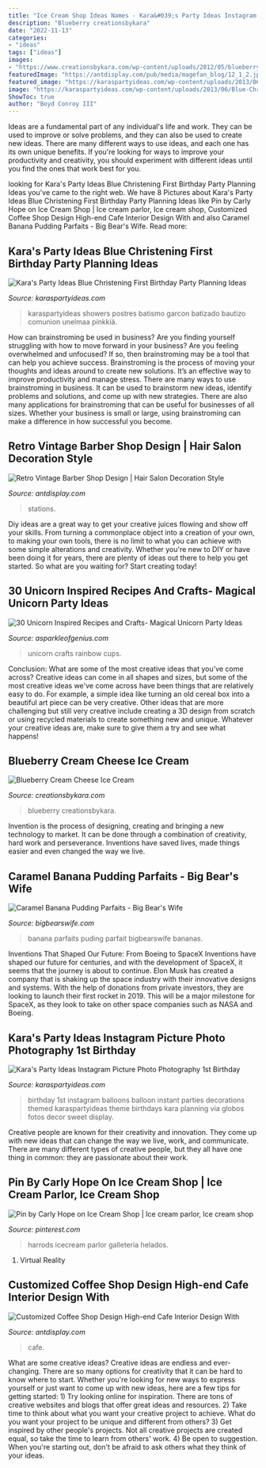 ```yaml
---
title: "Ice Cream Shop Ideas Names - Kara&#039;s Party Ideas Instagram Picture Photo Photography 1st Birthday"
description: "Blueberry creationsbykara"
date: "2022-11-13"
categories:
- "ideas"
tags: ["ideas"]
images:
- "https://www.creationsbykara.com/wp-content/uploads/2012/05/blueberry-cream-cheese-ice-cream-001-1.jpg"
featuredImage: "https://antdisplay.com/pub/media/magefan_blog/12_1_2.jpg"
featured_image: "https://karaspartyideas.com/wp-content/uploads/2013/06/Blue-Christening1.jpg"
image: "https://karaspartyideas.com/wp-content/uploads/2013/06/Blue-Christening1.jpg"
ShowToc: true
author: "Boyd Conroy III"
---
```



Ideas are a fundamental part of any individual's life and work. They can be used to improve or solve problems, and they can also be used to create new ideas. There are many different ways to use ideas, and each one has its own unique benefits. If you're looking for ways to improve your productivity and creativity, you should experiment with different ideas until you find the ones that work best for you.

	

		
looking for Kara&#039;s Party Ideas Blue Christening First Birthday Party Planning Ideas you've came to the right web. We have 8 Pictures about Kara&#039;s Party Ideas Blue Christening First Birthday Party Planning Ideas like Pin by Carly Hope on Ice Cream Shop | Ice cream parlor, Ice cream shop, Customized Coffee Shop Design High-end Cafe Interior Design With and also Caramel Banana Pudding Parfaits - Big Bear&#039;s Wife. Read more:
		
    
## Kara&#039;s Party Ideas Blue Christening First Birthday Party Planning Ideas

<img loading=lazy src="https://karaspartyideas.com/wp-content/uploads/2013/06/Blue-Christening1.jpg" onerror="this.onerror=null;this.src='https://tse1.mm.bing.net/th?id=OIP.GbMmnA7kvu78yqxxq0kZBAHaLK&amp;pid=15.1';" alt="Kara&#039;s Party Ideas Blue Christening First Birthday Party Planning Ideas">

_Source: karaspartyideas.com_

>karaspartyideas showers postres batismo garcon batizado bautizo comunion unelmaa pinkkiä. 

	

How can brainstroming be used in business?
Are you finding yourself struggling with how to move forward in your business? Are you feeling overwhelmed and unfocused? If so, then brainstroming may be a tool that can help you achieve success. Brainstroming is the process of moving your thoughts and ideas around to create new solutions. It’s an effective way to improve productivity and manage stress.
There are many ways to use brainstroming in business. It can be used to brainstorm new ideas, identify problems and solutions, and come up with new strategies. There are also many applications for brainstroming that can be useful for businesses of all sizes. Whether your business is small or large, using brainstroming can make a difference in how successful you become.

    
## Retro Vintage Barber Shop Design | Hair Salon Decoration Style

<img loading=lazy src="https://antdisplay.com/pub/media/magefan_blog/barber-shop-3d-model-max-obj-3ds-fbx_3_.jpg" onerror="this.onerror=null;this.src='https://tse1.mm.bing.net/th?id=OIP.dVrx24ed7-_APdUlpIT0JAHaFa&amp;pid=15.1';" alt="Retro Vintage Barber Shop Design | Hair Salon Decoration Style">

_Source: antdisplay.com_

>stations. 

	

Diy ideas are a great way to get your creative juices flowing and show off your skills. From turning a commonplace object into a creation of your own, to making your own tools, there is no limit to what you can achieve with some simple alterations and creativity. Whether you're new to DIY or have been doing it for years, there are plenty of ideas out there to help you get started. So what are you waiting for? Start creating today!

    
## 30 Unicorn Inspired Recipes And Crafts- Magical Unicorn Party Ideas

<img loading=lazy src="https://www.asparkleofgenius.com/wp-content/uploads/2018/03/Rainbow-Unicorn-Party-Cups-678x1024.jpg" onerror="this.onerror=null;this.src='https://tse3.mm.bing.net/th?id=OIP.QDA0aG-ZzUPWzC_-CsaCZAHaLL&amp;pid=15.1';" alt="30 Unicorn Inspired Recipes and Crafts- Magical Unicorn Party Ideas">

_Source: asparkleofgenius.com_

>unicorn crafts rainbow cups. 

	

Conclusion: What are some of the most creative ideas that you've come across?
Creative ideas can come in all shapes and sizes, but some of the most creative ideas we've come across have been things that are relatively easy to do. For example, a simple idea like turning an old cereal box into a beautiful art piece can be very creative. Other ideas that are more challenging but still very creative include creating a 3D design from scratch or using recycled materials to create something new and unique. Whatever your creative ideas are, make sure to give them a try and see what happens!

    
## Blueberry Cream Cheese Ice Cream

<img loading=lazy src="https://www.creationsbykara.com/wp-content/uploads/2012/05/blueberry-cream-cheese-ice-cream-001-1.jpg" onerror="this.onerror=null;this.src='https://tse3.mm.bing.net/th?id=OIP.T5MEAnnvA2rYK6zf7AnD6AHaHM&amp;pid=15.1';" alt="Blueberry Cream Cheese Ice Cream">

_Source: creationsbykara.com_

>blueberry creationsbykara. 

	

Invention is the process of designing, creating and bringing a new technology to market. It can be done through a combination of creativity, hard work and perseverance. Inventions have saved lives, made things easier and even changed the way we live.

    
## Caramel Banana Pudding Parfaits - Big Bear&#039;s Wife

<img loading=lazy src="https://www.bigbearswife.com/wp-content/uploads/2017/01/Caramel-Banana-Pudding-Parfaits-8.jpg" onerror="this.onerror=null;this.src='https://tse2.mm.bing.net/th?id=OIP.GNcy9AsP02eywFWzhWPFRQHaLH&amp;pid=15.1';" alt="Caramel Banana Pudding Parfaits - Big Bear&#039;s Wife">

_Source: bigbearswife.com_

>banana parfaits puding parfait bigbearswife bananas. 

	

Inventions That Shaped Our Future: From Boeing to SpaceX
Inventions have shaped our future for centuries, and with the development of SpaceX, it seems that the journey is about to continue. Elon Musk has created a company that is shaking up the space industry with their innovative designs and systems. With the help of donations from private investors, they are looking to launch their first rocket in 2019. This will be a major milestone for SpaceX, as they look to take on other space companies such as NASA and Boeing.

    
## Kara&#039;s Party Ideas Instagram Picture Photo Photography 1st Birthday

<img loading=lazy src="https://www.karaspartyideas.com/wp-content/uploads/2013/05/Oscars1stBirthday_+106-2393171774-O_600x899.jpg" onerror="this.onerror=null;this.src='https://tse1.mm.bing.net/th?id=OIP.LaHucLtg18-7fNaUZg_M7gHaLG&amp;pid=15.1';" alt="Kara&#039;s Party Ideas Instagram Picture Photo Photography 1st Birthday">

_Source: karaspartyideas.com_

>birthday 1st instagram balloons balloon instant parties decorations themed karaspartyideas theme birthdays kara planning via globos fotos decor sweet display. 

	

Creative people are known for their creativity and innovation. They come up with new ideas that can change the way we live, work, and communicate. There are many different types of creative people, but they all have one thing in common: they are passionate about their work.

    
## Pin By Carly Hope On Ice Cream Shop | Ice Cream Parlor, Ice Cream Shop

<img loading=lazy src="https://i.pinimg.com/736x/15/3b/e3/153be3249e309fb29196958703dd088a.jpg" onerror="this.onerror=null;this.src='https://tse3.mm.bing.net/th?id=OIP.Yy4ycUC1Uz4e2R6OgLyNTgHaJ3&amp;pid=15.1';" alt="Pin by Carly Hope on Ice Cream Shop | Ice cream parlor, Ice cream shop">

_Source: pinterest.com_

>harrods icecream parlor galleteria helados. 

	

1. Virtual Reality 

    
## Customized Coffee Shop Design High-end Cafe Interior Design With

<img loading=lazy src="https://antdisplay.com/pub/media/magefan_blog/12_1_2.jpg" onerror="this.onerror=null;this.src='https://tse4.mm.bing.net/th?id=OIP.YjA1ZEH0FK2Or32PpehgGAHaE8&amp;pid=15.1';" alt="Customized Coffee Shop Design High-end Cafe Interior Design With">

_Source: antdisplay.com_

>cafe. 

	

What are some creative ideas?
Creative ideas are endless and ever-changing. There are so many options for creativity that it can be hard to know where to start. Whether you're looking for new ways to express yourself or just want to come up with new ideas, here are a few tips for getting started: 1) Try looking online for inspiration. There are tons of creative websites and blogs that offer great ideas and resources. 2) Take time to think about what you want your creative project to achieve. What do you want your project to be unique and different from others? 3) Get inspired by other people's projects. Not all creative projects are created equal, so take the time to learn from others' work. 4) Be open to suggestion. When you're starting out, don't be afraid to ask others what they think of your ideas.

